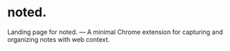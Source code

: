 # noted.
Landing page for noted. — A minimal Chrome extension for capturing and organizing notes with web context.
